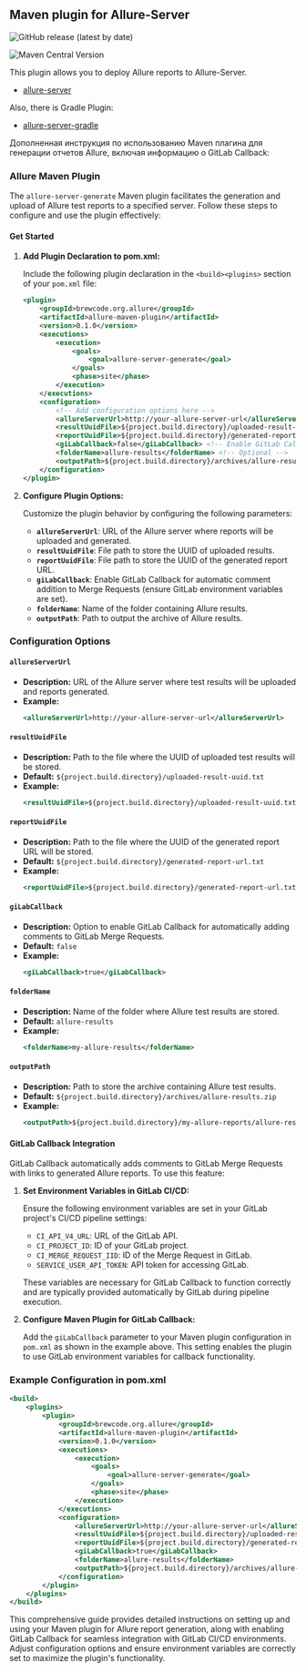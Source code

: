 Maven plugin for Allure-Server
---

![GitHub release (latest by date)](https://img.shields.io/github/v/release/kochetkov-ma/allure-server-maven)

![Maven Central Version](https://img.shields.io/maven-central/v/org.brewcode.allure/allure-server-maven)

This plugin allows you to deploy Allure reports to Allure-Server.

- [allure-server](https://github.com/kochetkov-ma/allure-server)

Also, there is Gradle Plugin:
- [allure-server-gradle](https://github.com/kochetkov-ma/allure-server-gradle)

Дополненная инструкция по использованию Maven плагина для генерации отчетов Allure, включая информацию о GitLab Callback:

### Allure Maven Plugin

The `allure-server-generate` Maven plugin facilitates the generation and upload of Allure test reports to a specified server. Follow these steps to configure and use the plugin effectively:

#### Get Started

1. **Add Plugin Declaration to pom.xml:**

   Include the following plugin declaration in the `<build><plugins>` section of your `pom.xml` file:

   ```xml
   <plugin>
       <groupId>brewcode.org.allure</groupId>
       <artifactId>allure-maven-plugin</artifactId>
       <version>0.1.0</version>
       <executions>
           <execution>
               <goals>
                   <goal>allure-server-generate</goal>
               </goals>
               <phase>site</phase>
           </execution>
       </executions>
       <configuration>
           <!-- Add configuration options here -->
           <allureServerUrl>http://your-allure-server-url</allureServerUrl>  <!-- Required -->
           <resultUuidFile>${project.build.directory}/uploaded-result-uuid.txt</resultUuidFile> <!-- Optional -->
           <reportUuidFile>${project.build.directory}/generated-report-url.txt</reportUuidFile> <!-- Optional -->
           <giLabCallback>false</giLabCallback> <!-- Enable GitLab Callback --> <!-- Optional -->
           <folderName>allure-results</folderName> <!-- Optional -->
           <outputPath>${project.build.directory}/archives/allure-results.zip</outputPath> <!-- Optional -->
       </configuration>
   </plugin>
   ```

2. **Configure Plugin Options:**

   Customize the plugin behavior by configuring the following parameters:

    - **`allureServerUrl`**: URL of the Allure server where reports will be uploaded and generated.
    - **`resultUuidFile`**: File path to store the UUID of uploaded results.
    - **`reportUuidFile`**: File path to store the UUID of the generated report URL.
    - **`giLabCallback`**: Enable GitLab Callback for automatic comment addition to Merge Requests (ensure GitLab environment variables are set).
    - **`folderName`**: Name of the folder containing Allure results.
    - **`outputPath`**: Path to output the archive of Allure results.

### Configuration Options

#### `allureServerUrl`

- **Description:** URL of the Allure server where test results will be uploaded and reports generated.
- **Example:**
  ```xml
  <allureServerUrl>http://your-allure-server-url</allureServerUrl>
  ```

#### `resultUuidFile`

- **Description:** Path to the file where the UUID of uploaded test results will be stored.
- **Default:** `${project.build.directory}/uploaded-result-uuid.txt`
- **Example:**
  ```xml
  <resultUuidFile>${project.build.directory}/uploaded-result-uuid.txt</resultUuidFile>
  ```

#### `reportUuidFile`

- **Description:** Path to the file where the UUID of the generated report URL will be stored.
- **Default:** `${project.build.directory}/generated-report-url.txt`
- **Example:**
  ```xml
  <reportUuidFile>${project.build.directory}/generated-report-url.txt</reportUuidFile>
  ```

#### `giLabCallback`

- **Description:** Option to enable GitLab Callback for automatically adding comments to GitLab Merge Requests.
- **Default:** `false`
- **Example:**
  ```xml
  <giLabCallback>true</giLabCallback>
  ```

#### `folderName`

- **Description:** Name of the folder where Allure test results are stored.
- **Default:** `allure-results`
- **Example:**
  ```xml
  <folderName>my-allure-results</folderName>
  ```

#### `outputPath`

- **Description:** Path to store the archive containing Allure test results.
- **Default:** `${project.build.directory}/archives/allure-results.zip`
- **Example:**
  ```xml
  <outputPath>${project.build.directory}/my-allure-reports/allure-results.zip</outputPath>
  ```

#### GitLab Callback Integration

GitLab Callback automatically adds comments to GitLab Merge Requests with links to generated Allure reports. To use this feature:

1. **Set Environment Variables in GitLab CI/CD:**

   Ensure the following environment variables are set in your GitLab project's CI/CD pipeline settings:

    - `CI_API_V4_URL`: URL of the GitLab API.
    - `CI_PROJECT_ID`: ID of your GitLab project.
    - `CI_MERGE_REQUEST_IID`: ID of the Merge Request in GitLab.
    - `SERVICE_USER_API_TOKEN`: API token for accessing GitLab.

   These variables are necessary for GitLab Callback to function correctly and are typically provided automatically by GitLab during pipeline execution.

2. **Configure Maven Plugin for GitLab Callback:**

   Add the `giLabCallback` parameter to your Maven plugin configuration in `pom.xml` as shown in the example above. This setting enables the plugin to use GitLab environment variables for callback functionality.

### Example Configuration in pom.xml

```xml
<build>
    <plugins>
        <plugin>
            <groupId>brewcode.org.allure</groupId>
            <artifactId>allure-maven-plugin</artifactId>
            <version>0.1.0</version>
            <executions>
                <execution>
                    <goals>
                        <goal>allure-server-generate</goal>
                    </goals>
                    <phase>site</phase>
                </execution>
            </executions>
            <configuration>
                <allureServerUrl>http://your-allure-server-url</allureServerUrl>
                <resultUuidFile>${project.build.directory}/uploaded-result-uuid.txt</resultUuidFile>
                <reportUuidFile>${project.build.directory}/generated-report-url.txt</reportUuidFile>
                <giLabCallback>true</giLabCallback>
                <folderName>allure-results</folderName>
                <outputPath>${project.build.directory}/archives/allure-results.zip</outputPath>
            </configuration>
        </plugin>
    </plugins>
</build>
```

This comprehensive guide provides detailed instructions on setting up and using your Maven plugin for Allure report generation, along with enabling GitLab Callback for seamless integration with GitLab CI/CD environments. Adjust configuration options and ensure environment variables are correctly set to maximize the plugin's functionality.